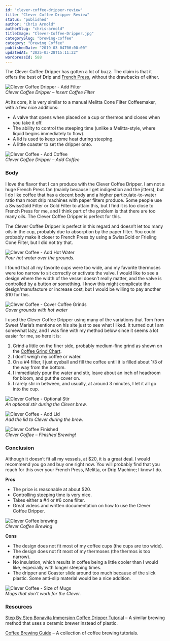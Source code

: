 ```yaml
---
id: "clever-coffee-dripper-review"
title: "Clever Coffee Dripper Review"
status: "published"
author: "Chris Arnold"
authorSlug: "chris-arnold"
titleImage: "Clever-Coffee-Dripper.jpg"
categorySlug: "brewing-coffee"
category: "Brewing Coffee"
publishedDate: "2019-03-04T06:00:00"
updatedAt: "2025-03-28T15:11:22"
wordpressId: 588
---
```


The Clever Coffee Dripper has gotten a lot of buzz. The claim is that it offers the best of Drip and [French Press](/press-pot-tutorial/), without the drawbacks of either.

![Clever Coffee Dripper - Add Filter](ccd-11.jpg)  
*Clever Coffee Dripper – Insert Coffee Filter*

At its core, it is very similar to a manual Melitta Cone Filter Coffeemaker, with a few nice additions:

-   A valve that opens when placed on a cup or thermos and closes when you take it off.
-   The ability to control the steeping time (unlike a Melitta-style, where liquid begins immediately to flow).
-   A lid is used to keep some heat during steeping.
-   A little coaster to set the dripper onto.

![Clever Coffee - Add Coffee](ccd-2.jpg)  
*Clever Coffee Dripper – Add Coffee*

### Body

I love the flavor that I can produce with the Clever Coffee Dripper. I am not a huge French Press fan (mainly because I get indigestion and the jitters), but I do like coffee that has a decent body and a higher particulate-to-water ratio than most drip machines with paper filters produce. Some people use a SwissGold Filter or Gold Filter to attain this, but I find it is too close to French Press for me, and I think part of the problem is that there are too many oils. The Clever Coffee Dripper is perfect for this.

The Clever Coffee Dripper is perfect in this regard and doesn’t let too many oils in the cup, probably due to absorption by the paper filter. You could probably make it closer to French Press by using a SwissGold or Frieling Cone Filter, but I did not try that.

![Clever Coffee - Add Hot Water](ccd-3.jpg)  
*Pour hot water over the grounds.*

I found that all my favorite cups were too wide, and my favorite thermoses were too narrow to sit correctly or activate the valve. I would like to see a design where the width of the vessel doesn’t really matter, and the valve is controlled by a button or something. I know this might complicate the design/manufacture or increase cost, but I would be willing to pay another $10 for this.

![Clever Coffee - Cover Coffee Grinds](ccd-4.jpg)  
*Cover grounds with hot water*

I used the Clever Coffee Dripper using many of the variations that Tom from Sweet Maria’s mentions on his site just to see what I liked. It turned out I am somewhat lazy, and I was fine with my method below since it seems a lot easier for me, so here it is:

1.  Grind a little on the finer side, probably medium-fine grind as shown on the [Coffee Grind Chart](/coffee-grind-chart/).
2.  I don’t weigh my coffee or water.
3.  On a #4 filter, I just eyeball and fill the coffee until it is filled about 1/3 of the way from the bottom.
4.  I immediately pour the water and stir, leave about an inch of headroom for bloom, and put the cover on.
5.  I rarely stir in between, and usually, at around 3 minutes, I let it all go into the cup.

![Clever Coffee - Optional Stir](ccd-6.jpg)  
*An optional stir during the Clever brew.*

![Clever Coffee - Add Lid](ccd-5.jpg)  
*Add the lid to Clever during the brew.*

![Clever Coffee Finished](ccd-9.jpg)  
*Clever Coffee – Finished Brewing!*

### Conclusion

Although it doesn’t fit all my vessels, at $20, it is a great deal. I would recommend you go and buy one right now. You will probably find that you reach for this over your French Press, Melitta, or Drip Machine; I know I do.

**Pros**

-   The price is reasonable at about $20.
-   Controlling steeping time is very nice.
-   Takes either a #4 or #6 cone filter.
-   Great videos and written documentation on how to use the Clever Coffee Dripper.

![Clever Coffee brewing](ccd-7.jpg)  
*Clever Coffee Brewing*

**Cons**

-   The design does not fit most of my coffee cups (the cups are too wide).
-   The design does not fit most of my thermoses (the thermos is too narrow).
-   No insulation, which results in coffee being a little cooler than I would like, especially with longer steeping times.
-   The dripper and Coaster slide around too much because of the slick plastic. Some anti-slip material would be a nice addition.

![Clever Coffee - Size of Mugs](ccd-8.jpg)  
*Mugs that don’t work for the Clever.*

### Resources

[Step By Step Bonavita Immersion Coffee Dripper Tutorial](/step-step-bonavita-immersion-coffee-dripper-tutorial/) – A similar brewing method that uses a ceramic brewer instead of plastic.

[Coffee Brewing Guide](/coffee-brewing-guide/) – A collection of coffee brewing tutorials.
